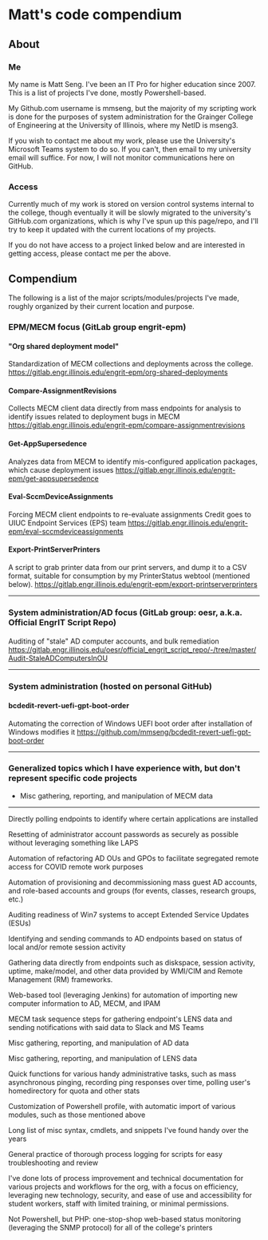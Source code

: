 # Matt's code compendium

## About

### Me
My name is Matt Seng. I've been an IT Pro for higher education since 2007. This is a list of projects I've done, mostly Powershell-based.  

My Github.com username is mmseng, but the majority of my scripting work is done for the purposes of system administration for the Grainger College of Engineering at the University of Illinois, where my NetID is mseng3.  

If you wish to contact me about my work, please use the University's Microsoft Teams system to do so. If you can't, then email to my university email will suffice. For now, I will not monitor communications here on GitHub.  

### Access
Currently much of my work is stored on version control systems internal to the college, though eventually it will be slowly migrated to the university's GitHub.com organizations, which is why I've spun up this page/repo, and I'll try to keep it updated with the current locations of my projects.  

If you do not have access to a project linked below and are interested in getting access, please contact me per the above.  

## Compendium
The following is a list of the major scripts/modules/projects I've made, roughly organized by their current location and purpose.

### EPM/MECM focus (GitLab group engrit-epm)

#### "Org shared deployment model"
Standardization of MECM collections and deployments across the college.  
https://gitlab.engr.illinois.edu/engrit-epm/org-shared-deployments

#### Compare-AssignmentRevisions
Collects MECM client data directly from mass endpoints for analysis to identify issues related to deployment bugs in MECM 
https://gitlab.engr.illinois.edu/engrit-epm/compare-assignmentrevisions

#### Get-AppSupersedence
Analyzes data from MECM to identify mis-configured application packages, which cause deployment issues 
https://gitlab.engr.illinois.edu/engrit-epm/get-appsupersedence

#### Eval-SccmDeviceAssignments
Forcing MECM client endpoints to re-evaluate assignments
Credit goes to UIUC Endpoint Services (EPS) team
https://gitlab.engr.illinois.edu/engrit-epm/eval-sccmdeviceassignments

#### Export-PrintServerPrinters
A script to grab printer data from our print servers, and dump it to a CSV format, suitable for consumption by my PrinterStatus webtool (mentioned below).
https://gitlab.engr.illinois.edu/engrit-epm/export-printserverprinters

---

### System administration/AD focus (GitLab group: oesr, a.k.a. Official EngrIT Script Repo)

#### 
Auditing of "stale" AD computer accounts, and bulk remediation
https://gitlab.engr.illinois.edu/oesr/official_engrit_script_repo/-/tree/master/Audit-StaleADComputersInOU

---

### System administration (hosted on personal GitHub)

#### bcdedit-revert-uefi-gpt-boot-order
Automating the correction of Windows UEFI boot order after installation of Windows modifies it
https://github.com/mmseng/bcdedit-revert-uefi-gpt-boot-order

---

### Generalized topics which I have experience with, but don't represent specific code projects
- Misc gathering, reporting, and manipulation of MECM data 

---





Directly polling endpoints to identify where certain applications are installed 

Resetting of administrator account passwords as securely as possible without leveraging something like LAPS 

Automation of refactoring AD OUs and GPOs to facilitate segregated remote access for COVID remote work purposes 

Automation of provisioning and decommissioning mass guest AD accounts, and role-based accounts and groups (for events, classes, research groups, etc.) 

Auditing readiness of Win7 systems to accept Extended Service Updates (ESUs) 

Identifying and sending commands to AD endpoints based on status of local and/or remote session activity 

Gathering data directly from endpoints such as diskspace, session activity, uptime, make/model, and other data provided by WMI/CIM and Remote Management (RM) frameworks. 

Web-based tool (leveraging Jenkins) for automation of importing new computer information to AD, MECM, and IPAM 

MECM task sequence steps for gathering endpoint's LENS data and sending notifications with said data to Slack and MS Teams 

Misc gathering, reporting, and manipulation of AD data 

Misc gathering, reporting, and manipulation of LENS data 

Quick functions for various handy administrative tasks, such as mass asynchronous pinging, recording ping responses over time, polling user's homedirectory for quota and other stats 

Customization of Powershell profile, with automatic import of various modules, such as those mentioned above 

Long list of misc syntax, cmdlets, and snippets I've found handy over the years 

General practice of thorough process logging for scripts for easy troubleshooting and review 

I've done lots of process improvement and technical documentation for various projects and workflows for the org, with a focus on efficiency, leveraging new technology, security, and ease of use and accessibility for student workers, staff with limited training, or minimal permissions. 

Not Powershell, but PHP: one-stop-shop web-based status monitoring (leveraging the SNMP protocol) for all of the college's printers 
